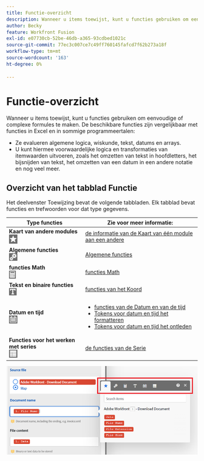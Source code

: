 ```yaml
---
title: Functie-overzicht
description: Wanneer u items toewijst, kunt u functies gebruiken om eenvoudige of complexe formules te maken.
author: Becky
feature: Workfront Fusion
exl-id: e07730cb-52be-46db-a365-93cdbed1021c
source-git-commit: 77ec3c007ce7c49ff760145fafcd7f62b273a18f
workflow-type: tm+mt
source-wordcount: '163'
ht-degree: 0%

---
```


# Functie-overzicht

Wanneer u items toewijst, kunt u functies gebruiken om eenvoudige of complexe formules te maken. De beschikbare functies zijn vergelijkbaar met functies in Excel en in sommige programmeertalen:

* Ze evalueren algemene logica, wiskunde, tekst, datums en arrays.
* U kunt hiermee voorwaardelijke logica en transformaties van itemwaarden uitvoeren, zoals het omzetten van tekst in hoofdletters, het bijsnijden van tekst, het omzetten van een datum in een andere notatie en nog veel meer.

## Overzicht van het tabblad Functie

Het deelvenster Toewijzing bevat de volgende tabbladen. Elk tabblad bevat functies en trefwoorden voor dat type gegevens.

| Type functies | Zie voor meer informatie: |
|---|---|
| **Kaart van andere modules**<br>![](assets/toolbar-icon-functions-you-map-from-other-modules.png) | [ de informatie van de Kaart van één module aan een andere ](/help/workfront-fusion/create-scenarios/map-data/map-data-from-one-to-another.md) |
| **Algemene functies**<br>![](assets/toolbar-icon-general-function.png) | [ Algemene functies ](/help/workfront-fusion/references/mapping-panel/functions/general-functions.md) |
| **functies Math**<br>![](assets/toolbar-icon-math-functions.png) | [ functies Math ](/help/workfront-fusion/references/mapping-panel/functions/math-functions.md) |
| **Tekst en binaire functies**<br>![](assets/toolbar-icon-text&binary-functions.png) | [ functies van het Koord ](/help/workfront-fusion/references/mapping-panel/functions/string-functions.md) |
| **Datum en tijd** <br> ![](assets/toolbar-icon-date&time-functions.png) | <ul><li>[ functies van de Datum en van de tijd ](/help/workfront-fusion/references/mapping-panel/functions/date-and-time-functions.md)</li><li>[ Tokens voor datum en tijd het formatteren ](/help/workfront-fusion/references/mapping-panel/functions/tokens-for-date-and-time-formatting.md)</li><li> [ Tokens voor datum en tijd het ontleden ](/help/workfront-fusion/references/mapping-panel/functions/tokens-for-date-and-time-parsing.md)</li></ul> |
| **Functies voor het werken met series**<br> ![](assets/toolbar-icon-functions-for-arrays.png) | [ de functies van de Serie ](/help/workfront-fusion/references/mapping-panel/functions/array-functions.md) |

![](assets/functions-toolbar-350x189.png)
